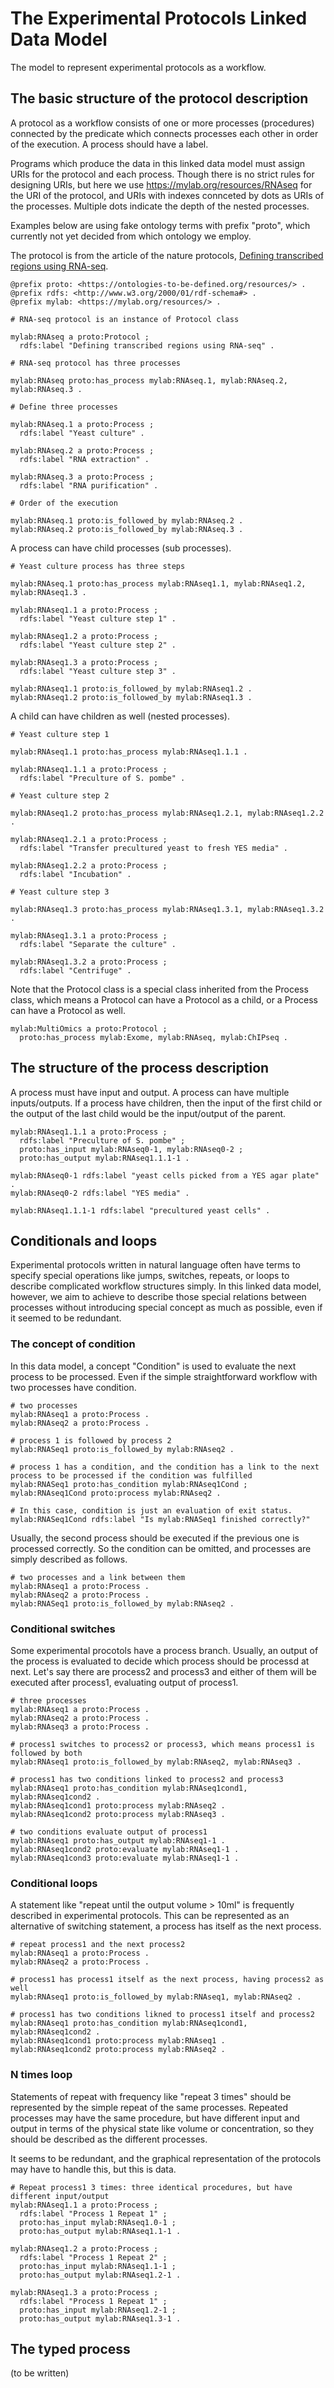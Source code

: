 # The Experimental Protocols Linked Data Model

The model to represent experimental protocols as a workflow.

## The basic structure of the protocol description

A protocol as a workflow consists of one or more processes (procedures) connected by the predicate which connects processes each other in order of the execution. A process should have a label.

Programs which produce the data in this linked data model must assign URIs for the protocol and each process. Though there is no strict rules for designing URIs, but here we use <https://mylab.org/resources/RNAseq> for the URI of the protocol, and URIs with indexes connceted by dots as URIs of the processes. Multiple dots indicate the depth of the nested processes.

Examples below are using fake ontology terms with prefix "proto", which currently not yet decided from which ontology we employ.

The protocol is from the article of the nature protocols, [Defining transcribed regions using RNA-seq](http://www.nature.com/nprot/journal/v5/n2/full/nprot.2009.229.html).

```ttl
@prefix proto: <https://ontologies-to-be-defined.org/resources/> .
@prefix rdfs: <http://www.w3.org/2000/01/rdf-schema#> .
@prefix mylab: <https://mylab.org/resources/> .

# RNA-seq protocol is an instance of Protocol class

mylab:RNAseq a proto:Protocol ;
  rdfs:label "Defining transcribed regions using RNA-seq" .

# RNA-seq protocol has three processes

mylab:RNAseq proto:has_process mylab:RNAseq.1, mylab:RNAseq.2, mylab:RNAseq.3 .

# Define three processes

mylab:RNAseq.1 a proto:Process ;
  rdfs:label "Yeast culture" .

mylab:RNAseq.2 a proto:Process ;
  rdfs:label "RNA extraction" .

mylab:RNAseq.3 a proto:Process ;
  rdfs:label "RNA purification" .

# Order of the execution

mylab:RNAseq.1 proto:is_followed_by mylab:RNAseq.2 .
mylab:RNAseq.2 proto:is_followed_by mylab:RNAseq.3 .
```

A process can have child processes (sub processes).

```ttl
# Yeast culture process has three steps

mylab:RNAseq.1 proto:has_process mylab:RNAseq1.1, mylab:RNAseq1.2, mylab:RNAseq1.3 .

mylab:RNAseq1.1 a proto:Process ;
  rdfs:label "Yeast culture step 1" .

mylab:RNAseq1.2 a proto:Process ;
  rdfs:label "Yeast culture step 2" .

mylab:RNAseq1.3 a proto:Process ;
  rdfs:label "Yeast culture step 3" .

mylab:RNAseq1.1 proto:is_followed_by mylab:RNAseq1.2 .
mylab:RNAseq1.2 proto:is_followed_by mylab:RNAseq1.3 .
```

A child can have children as well (nested processes).

```ttl
# Yeast culture step 1

mylab:RNAseq1.1 proto:has_process mylab:RNAseq1.1.1 .

mylab:RNAseq1.1.1 a proto:Process ;
  rdfs:label "Preculture of S. pombe" .

# Yeast culture step 2

mylab:RNAseq1.2 proto:has_process mylab:RNAseq1.2.1, mylab:RNAseq1.2.2 .

mylab:RNAseq1.2.1 a proto:Process ;
  rdfs:label "Transfer precultured yeast to fresh YES media" .

mylab:RNAseq1.2.2 a proto:Process ;
  rdfs:label "Incubation" .

# Yeast culture step 3

mylab:RNAseq1.3 proto:has_process mylab:RNAseq1.3.1, mylab:RNAseq1.3.2 .

mylab:RNAseq1.3.1 a proto:Process ;
  rdfs:label "Separate the culture" .

mylab:RNAseq1.3.2 a proto:Process ;
  rdfs:label "Centrifuge" .
```

Note that the Protocol class is a special class inherited from the Process class, which means a Protocol can have a Protocol as a child, or a Process can have a Protocol as well.

```ttl
mylab:MultiOmics a proto:Protocol ;
  proto:has_process mylab:Exome, mylab:RNAseq, mylab:ChIPseq .
```

## The structure of the process description

A process must have input and output. A process can have multiple inputs/outputs. If a process have children, then the input of the first child or the output of the last child would be the input/output of the parent.

```ttl
mylab:RNAseq1.1.1 a proto:Process ;
  rdfs:label "Preculture of S. pombe" ;
  proto:has_input mylab:RNAseq0-1, mylab:RNAseq0-2 ;
  proto:has_output mylab:RNAseq1.1.1-1 .

mylab:RNAseq0-1 rdfs:label "yeast cells picked from a YES agar plate" .
mylab:RNAseq0-2 rdfs:label "YES media" .

mylab:RNAseq1.1.1-1 rdfs:label "precultured yeast cells" .
```

## Conditionals and loops

Experimental protocols written in natural language often have terms to specify special operations like jumps, switches, repeats, or loops to describe complicated workflow structures simply. In this linked data model, however, we aim to achieve to describe those special relations between processes without introducing special concept as much as possible, even if it seemed to be redundant.

### The concept of condition

In this data model, a concept "Condition" is used to evaluate the next process to be processed. Even if the simple straightforward workflow with two processes have condition.

```ttl
# two processes
mylab:RNAseq1 a proto:Process .
mylab:RNAseq2 a proto:Process .

# process 1 is followed by process 2
mylab:RNASeq1 proto:is_followed_by mylab:RNAseq2 .

# process 1 has a condition, and the condition has a link to the next process to be processed if the condition was fulfilled
mylab:RNASeq1 proto:has_condition mylab:RNAseq1Cond ;
mylab:RNAseq1Cond proto:process mylab:RNAseq2 .

# In this case, condition is just an evaluation of exit status.
mylab:RNASeq1Cond rdfs:label "Is mylab:RNASeq1 finished correctly?"
```

Usually, the second process should be executed if the previous one is processed correctly. So the condition can be omitted, and processes are simply described as follows.

```ttl
# two processes and a link between them
mylab:RNAseq1 a proto:Process .
mylab:RNAseq2 a proto:Process .
mylab:RNASeq1 proto:is_followed_by mylab:RNAseq2 .
```

### Conditional switches

Some experimental procotols have a process branch. Usually, an output of the process is evaluated to decide which process should be processd at next. Let's say there are process2 and process3 and either of them will be executed after process1, evaluating output of process1.

```ttl
# three processes
mylab:RNAseq1 a proto:Process .
mylab:RNAseq2 a proto:Process .
mylab:RNAseq3 a proto:Process .

# process1 switches to process2 or process3, which means process1 is followed by both
mylab:RNAseq1 proto:is_followed_by mylab:RNAseq2, mylab:RNAseq3 .

# process1 has two conditions linked to process2 and process3
mylab:RNAseq1 proto:has_condition mylab:RNAseq1cond1, mylab:RNAseq1cond2 .
mylab:RNAseq1cond1 proto:process mylab:RNAseq2 .
mylab:RNAseq1cond2 proto:process mylab:RNAseq3 .

# two conditions evaluate output of process1
mylab:RNAseq1 proto:has_output mylab:RNAseq1-1 .
mylab:RNAseq1cond2 proto:evaluate mylab:RNAseq1-1 .
mylab:RNAseq1cond3 proto:evaluate mylab:RNAseq1-1 .
```

### Conditional loops

A statement like "repeat until the output volume > 10ml" is frequently described in experimental protocols. This can be represented as an alternative of switching statement, a process has itself as the next process.

```ttl
# repeat process1 and the next process2
mylab:RNAseq1 a proto:Process .
mylab:RNAseq2 a proto:Process .

# process1 has process1 itself as the next process, having process2 as well
mylab:RNAseq1 proto:is_followed_by mylab:RNAseq1, mylab:RNAseq2 .

# process1 has two conditions likned to process1 itself and process2
mylab:RNAseq1 proto:has_condition mylab:RNAseq1cond1, mylab:RNAseq1cond2 .
mylab:RNAseq1cond1 proto:process mylab:RNAseq1 .
mylab:RNAseq1cond2 proto:process mylab:RNAseq2 .
```

### N times loop

Statements of repeat with frequency like "repeat 3 times" should be represented by the simple repeat of the same processes. Repeated processes may have the same procedure, but have different input and output in terms of the physical state like volume or concentration, so they should be described as the different processes.

It seems to be redundant, and the graphical representation of the protocols may have to handle this, but this is data.

```ttl
# Repeat process1 3 times: three identical procedures, but have different input/output
mylab:RNAseq1.1 a proto:Process ;
  rdfs:label "Process 1 Repeat 1" ;
  proto:has_input mylab:RNAseq1.0-1 ;
  proto:has_output mylab:RNAseq1.1-1 .

mylab:RNAseq1.2 a proto:Process ;
  rdfs:label "Process 1 Repeat 2" ;
  proto:has_input mylab:RNAseq1.1-1 ;
  proto:has_output mylab:RNAseq1.2-1 .

mylab:RNAseq1.3 a proto:Process ;
  rdfs:label "Process 1 Repeat 1" ;
  proto:has_input mylab:RNAseq1.2-1 ;
  proto:has_output mylab:RNAseq1.3-1 .
```

## The typed process

(to be written)
